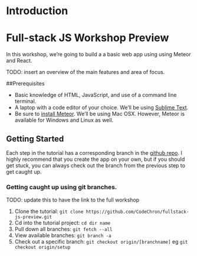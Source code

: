 # Introduction

# Full-stack JS Workshop Preview
In this workshop, we’re going to build a a basic web app using using Meteor and React.

TODO: insert an overview of the main features and area of focus.

##Prerequisites 
- Basic knowledge of HTML, JavaScript, and use of a command line terminal.
- A laptop with a code editor of your choice.  We’ll be using [Sublime Text](http://www.sublimetext.com/3 ).
- Be sure to [install Meteor](https://www.meteor.com/install). We’ll be using Mac OSX. However, Meteor is available for Windows and Linux as well.

## Getting Started
Each step in the tutorial has a corresponding branch in the [github repo](https://github.com/CodeChron/fullstack-js-preview).  I highly recommend that you create the app on your own, but if you should get stuck, you can always check out the branch from the previous step to get caught up.

### Getting caught up using git branches.
TODO: update this to have the link to the full workshop

1. Clone the tutorial: ```git clone https://github.com/CodeChron/fullstack-js-preview.git```
2. Cd into the tutorial project: ```cd dir name```
2. Pull down all branches: ```git fetch --all```
3. View available branches: ```git branch -a```
4. Check out a specific branch: ```git checkout origin/[branchname]``` eg ```git checkout origin/setup```
